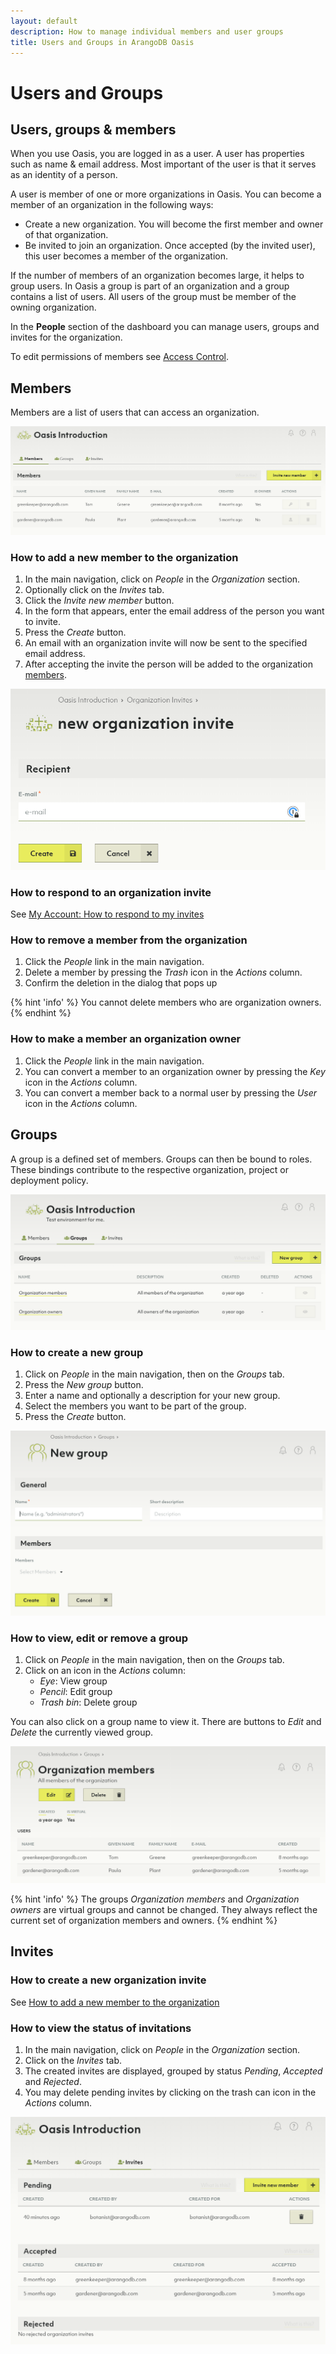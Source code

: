 ```yaml
---
layout: default
description: How to manage individual members and user groups
title: Users and Groups in ArangoDB Oasis
---
```

# Users and Groups

## Users, groups & members

When you use Oasis, you are logged in as a user.
A user has properties such as name & email address.
Most important of the user is that it serves as an identity of a person.

A user is member of one or more organizations in Oasis.
You can become a member of an organization in the following ways:

- Create a new organization. You will become the first member and owner of that
  organization.
- Be invited to join an organization. Once accepted (by the invited user), this
  user becomes a member of the organization.

If the number of members of an organization becomes large, it helps to group
users. In Oasis a group is part of an organization and a group contains
a list of users. All users of the group must be member of the owning organization.



In the **People** section of the dashboard you can manage users, groups and
invites for the organization.

To edit permissions of members see [Access Control](access-control.html).

## Members

Members are a list of users that can access an organization.

![Oasis Member Access Control](../images/oasis-access-control-members.png)

### How to add a new member to the organization

1. In the main navigation, click on _People_ in the _Organization_ section.
2. Optionally click on the _Invites_ tab.
3. Click the _Invite new member_ button.
4. In the form that appears, enter the email address of the person you want to
   invite.
5. Press the _Create_ button.
6. An email with an organization invite will now be sent to the specified
   email address.
7. After accepting the invite the person will be added to the organization
   [members](#members).

![Oasis Organization Invites](../images/oasis-new-invite.png)

### How to respond to an organization invite

See [My Account: How to respond to my invites](my-account.html#how-to-respond-to-my-invites)

### How to remove a member from the organization

1. Click the _People_ link in the main navigation.
2. Delete a member by pressing the _Trash_ icon in the _Actions_ column.
3. Confirm the deletion in the dialog that pops up

{% hint 'info' %}
You cannot delete members who are organization owners.
{% endhint %}

### How to make a member an organization owner

1. Click the _People_ link in the main navigation.
2. You can convert a member to an organization owner by pressing the _Key_ icon
   in the _Actions_ column.
3. You can convert a member back to a normal user by pressing the _User_ icon
   in the _Actions_ column.

## Groups

A group is a defined set of members. Groups can then be bound to roles. These
bindings contribute to the respective organization, project or deployment policy.

![Oasis Groups](../images/oasis-groups.png)

### How to create a new group

1. Click on _People_ in the main navigation, then on the _Groups_ tab.
2. Press the _New group_ button.
3. Enter a name and optionally a description for your new group.
4. Select the members you want to be part of the group.
5. Press the _Create_ button.

![Oasis New Group](../images/oasis-new-group.png)

### How to view, edit or remove a group

1. Click on _People_ in the main navigation, then on the _Groups_ tab.
2. Click on an icon in the _Actions_ column:
   - _Eye_: View group
   - _Pencil_: Edit group
   - _Trash bin_: Delete group

You can also click on a group name to view it. There are buttons to _Edit_ and
_Delete_ the currently viewed group.

![Oasis Group](../images/oasis-group.png)

{% hint 'info' %}
The groups _Organization members_ and _Organization owners_ are virtual groups
and cannot be changed. They always reflect the current set of organization
members and owners.
{% endhint %}

## Invites

### How to create a new organization invite

See [How to add a new member to the organization](#how-to-add-a-new-member-to-the-organization)

### How to view the status of invitations

1. In the main navigation, click on _People_ in the _Organization_ section.
2. Click on the _Invites_ tab.
3. The created invites are displayed, grouped by status _Pending_,
   _Accepted_ and _Rejected_.
4. You may delete pending invites by clicking on the trash can icon in the
   _Actions_ column.

![Oasis Organization Invites](../images/oasis-org-invites.png)
